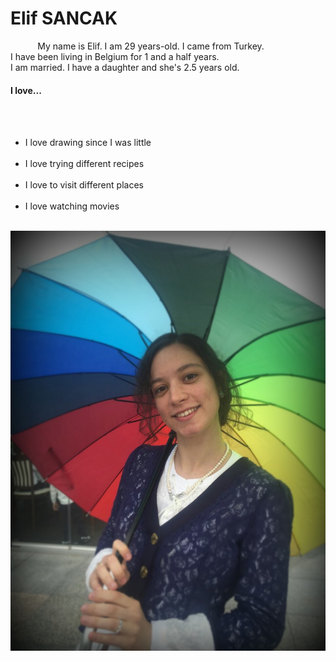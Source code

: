 
<h1>Elif SANCAK</h1></div>          
My name is Elif. I am 29 years-old. I came from Turkey. 
I have been living in Belgium for 1 and a half years. 
I am married. I have a daughter and she's 2.5 years old. 

  <h4>I love...</h4>            
  <ul>            
  <li>I love drawing since I was little</li>            
  <li>I love trying different recipes</li>            
  <li>I love to visit different places</li>            
  <li>I love watching movies</li>           
  </ul>
  
<img src="https://github.com/elifsancak/elif-bio/blob/master/IMG_20161121_015923537.jpg">
